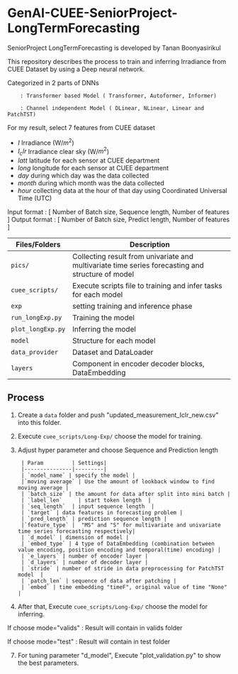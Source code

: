 # GenAI-CUEE-SeniorProject-LongTermForecasting
SeniorProject LongTermForecasting is developed by Tanan Boonyasirikul

This repository describes the process to train and inferring Irradiance from CUEE Dataset by using a Deep neural network.

Categorized in 2 parts of DNNs

        : Transformer based Model ( Transformer, Autoformer, Informer)
                                       
        : Channel independent Model ( DLinear, NLinear, Linear and PatchTST)

For my result, select 7 features from CUEE dataset

- $I$ Irradiance (W/$m^2$)
- $I_clr$ Irradiance clear sky (W/$m^2$)
- $latt$ latitude for each sensor at CUEE department  
- $long$ longitude for each sensor at CUEE department  
- $day$ during which day was the data collected
- $month$ during which month was the data collected
- $hour$ collecting data at the hour of that day using Coordinated Universal Time (UTC)

Input format  : [ Number of Batch size, Sequence length, Number of features ]
Output format : [ Number of Batch size, Predict length, Number of features ]

| Files/Folders | Description |
|---------------|-------------|
|`pics/`     | Collecting result from univariate and multivariate time series forecasting and structure of model |
| `cuee_scripts/` | Execute scripts file to training and infer tasks for each model | 
|`exp` |  setting training and inference phase | 
| `run_longExp.py`| Training the model |
| `plot_longExp.py`| Inferring the model |
|`model` |  Structure for each model | 
|`data_provider` |  Dataset and DataLoader | 
|`layers` | Component in encoder decoder blocks, DataEmbedding | 


## Process

1. Create a `data` folder  and push "updated_measurement_Iclr_new.csv" into this folder.
2. Execute `cuee_scripts/Long-Exp/` choose the model for training.
3. Adjust hyper parameter and choose Sequence and Prediction length
   
        | Param         | Settings|
        |---------------|---------|
        | `model_name` | specify the model | 
        |`moving average` | Use the amount of lookback window to find moving average |
        | `batch_size` | the amount for data after split into mini batch | 
        | `label_len`     | start token length  | 
        | `seq_length`  | input sequence length  |
        | `target` | data features in forecasting problem | 
        | `pred_length` | prediction sequence length | 
        |`feature_type` |  "MS" and "S" for multivariate and univariate time series forecasting respectively|
        | `d_model` | dimension of model |
        | `embed_type` | 4 type of DataEmbedding (combination between value encoding, position encoding and temporal(time) encoding) |
        | `e_layers` | number of encoder layer |
        | `d_layers` | number of decoder layer |
        | `stride` | number of stride in data preprocessing for PatchTST model  | 
        | `patch_len` | sequence of data after patching |
        | `embed` | time embedding "timeF", original value of time "None" |
   
5. After that, Execute `cuee_scripts/Long-Exp/` choose the model for inferring.

  If choose mode="valids" : Result will contain in valids folder

  If choose mode="test"   : Result will contain in test folder 

7. For tuning parameter "d_model", Execute "plot_validation.py" to show the best parameters.
